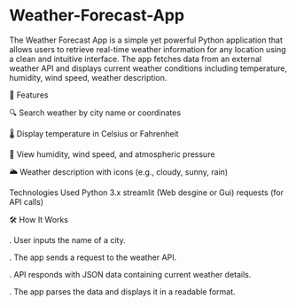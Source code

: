 # Weather-Forecast-App
The Weather Forecast App is a simple yet powerful Python application that allows users to retrieve real-time weather information for any location using a clean and intuitive interface. The app fetches data from an external weather API and displays current weather conditions including temperature, humidity, wind speed, weather description.

🔧 Features

🔍 Search weather by city name or coordinates

🌡️ Display temperature in Celsius or Fahrenheit

💨 View humidity, wind speed, and atmospheric pressure

🌥️ Weather description with icons (e.g., cloudy, sunny, rain)

Technologies Used
Python 3.x
streamlit (Web desgine or Gui)
requests (for API calls)

🛠️ How It Works

. User inputs the name of a city.

. The app sends a request to the weather API.

. API responds with JSON data containing current weather details.

. The app parses the data and displays it in a readable format.
